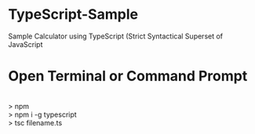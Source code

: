 # TypeScript-Sample
Sample Calculator using TypeScript (Strict Syntactical Superset of JavaScript

# Open Terminal or Command Prompt
<br>
> npm
<br>
> npm i -g typescript
<br>
> tsc filename.ts
